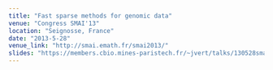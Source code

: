 ```yaml
---
title: "Fast sparse methods for genomic data"
venue: "Congress SMAI'13"
location: "Seignosse, France"
date: "2013-5-28"
venue_link: "http://smai.emath.fr/smai2013/"
slides: "https://members.cbio.mines-paristech.fr/~jvert/talks/130528smai/smai.pdf"
---
```


